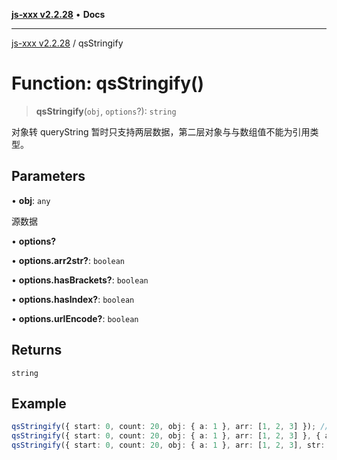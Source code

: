 [**js-xxx v2.2.28**](../README.md) • **Docs**

***

[js-xxx v2.2.28](../README.md) / qsStringify

# Function: qsStringify()

> **qsStringify**(`obj`, `options`?): `string`

对象转 queryString 暂时只支持两层数据，第二层对象与与数组值不能为引用类型。

## Parameters

• **obj**: `any`

源数据

• **options?**

• **options.arr2str?**: `boolean`

• **options.hasBrackets?**: `boolean`

• **options.hasIndex?**: `boolean`

• **options.urlEncode?**: `boolean`

## Returns

`string`

## Example

```ts
qsStringify({ start: 0, count: 20, obj: { a: 1 }, arr: [1, 2, 3] }); /// 'start=0&count=20&obj[a]=1&arr[]=1&arr[]=2&arr[]=3'
qsStringify({ start: 0, count: 20, obj: { a: 1 }, arr: [1, 2, 3] }, { arr2str: true }); /// 'start=0&count=20&obj[a]=1&arr=1,2,3'
qsStringify({ start: 0, count: 20, obj: { a: 1 }, arr: [1, 2, 3], str: '1' }, { hasIndex: true }); /// 'start=0&count=20&obj[a]=1&arr[0]=1&arr[1]=2&arr[2]=3&str=1'
```
